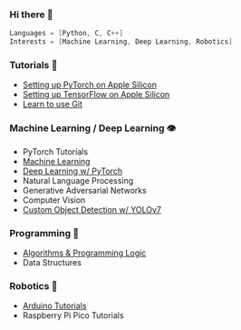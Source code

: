 ### Hi there 👋
```C
Languages = [Python, C, C++]
Interests = [Machine Learning, Deep Learning, Robotics]
```

### Tutorials 🚀
- [Setting up PyTorch on Apple Silicon](https://github.com/phpfontana/pytorch-apple-silicon) 
- [Setting up TensorFlow on Apple Silicon](https://github.com/phpfontana/tensorflow-apple-silicon) 
- [Learn to use Git](https://github.com/phpfontana/git-version-control)

### Machine Learning / Deep Learning 👁 
- PyTorch Tutorials 
- [Machine Learning](https://github.com/phpfontana/machine-learning-pytorch)
- [Deep Learning w/ PyTorch](https://github.com/phpfontana/deep-learning-pytorch)
- Natural Language Processing 
- Generative Adversarial Networks 
- Computer Vision
- [Custom Object Detection w/ YOLOv7](https://github.com/phpfontana/custom-object-detection)

### Programming 👾
- [Algorithms & Programming Logic](https://github.com/phpfontana/algorithms)
- Data Structures

### Robotics 🤖
- [Arduino Tutorials](https://github.com/phpfontana/arduino-tutorials)
- Raspberry Pi Pico Tutorials
